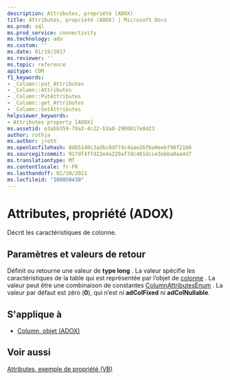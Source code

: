 ```yaml
---
description: Attributes, propriété (ADOX)
title: Attributes, propriété (ADOX) | Microsoft Docs
ms.prod: sql
ms.prod_service: connectivity
ms.technology: ado
ms.custom: ''
ms.date: 01/19/2017
ms.reviewer: ''
ms.topic: reference
apitype: COM
f1_keywords:
- _Column::put_Attributes
- _Column::Attributes
- _Column::PutAttributes
- _Column::get_Attributes
- _Column::GetAttributes
helpviewer_keywords:
- Attributes property [ADOX]
ms.assetid: e3abb359-79a3-4c22-b3a8-2900817e0d23
author: rothja
ms.author: jroth
ms.openlocfilehash: 8db5140c3adbc0df74c4aae26fba9eebf98f21b6
ms.sourcegitcommit: 917df4ffd22e4a229af7dc481dcce3ebba0aa4d7
ms.translationtype: MT
ms.contentlocale: fr-FR
ms.lasthandoff: 02/10/2021
ms.locfileid: "100050430"
---
```

# <a name="attributes-property-adox"></a>Attributes, propriété (ADOX)
Décrit les caractéristiques de colonne.  
  
## <a name="settings-and-return-values"></a>Paramètres et valeurs de retour  
 Définit ou retourne une valeur de **type long** . La valeur spécifie les caractéristiques de la table qui est représentée par l’objet de [colonne](./column-object-adox.md) . La valeur peut être une combinaison de constantes [ColumnAttributesEnum](./columnattributesenum.md) . La valeur par défaut est zéro (**0**), qui n’est ni **adColFixed** ni **adColNullable**.  
  
## <a name="applies-to"></a>S'applique à  
  
- [Column, objet (ADOX)](./column-object-adox.md)  
  
## <a name="see-also"></a>Voir aussi  
 [Attributes, exemple de propriété (VB)](./attributes-property-example-vb.md)